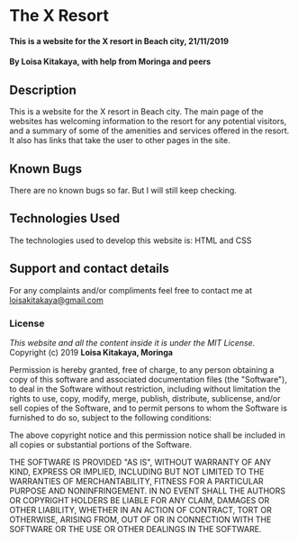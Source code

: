 # The X Resort
#### This is a website for the X resort in Beach city, 21/11/2019
#### By **Loisa Kitakaya, with help from Moringa and peers**
## Description
This is a website for the X resort in Beach city. The main page of the websites has welcoming information to the resort for any potential visitors, and a summary of some of the amenities and services offered in the resort. It also has links that take the user to other pages in the site.
## Known Bugs
There are no known bugs so far. But I will still keep checking.
## Technologies Used
The technologies used to develop this website is: HTML and CSS
## Support and contact details
For any complaints and/or compliments feel free to contact me at loisakitakaya@gmail.com
### License
*This website and all the content inside it is under the MIT License.*
Copyright (c) 2019 **Loisa Kitakaya, Moringa**

Permission is hereby granted, free of charge, to any person obtaining a copy of this software and associated documentation files (the "Software"), to deal in the Software without restriction, including without limitation the rights to use, copy, modify, merge, publish, distribute, sublicense, and/or sell copies of the Software, and to permit persons to whom the Software is furnished to do so, subject to the following conditions:

The above copyright notice and this permission notice shall be included in all copies or substantial portions of the Software.

THE SOFTWARE IS PROVIDED "AS IS", WITHOUT WARRANTY OF ANY KIND, EXPRESS OR IMPLIED, INCLUDING BUT NOT LIMITED TO THE WARRANTIES OF MERCHANTABILITY, FITNESS FOR A PARTICULAR PURPOSE AND NONINFRINGEMENT. IN NO EVENT SHALL THE AUTHORS OR COPYRIGHT HOLDERS BE LIABLE FOR ANY CLAIM, DAMAGES OR OTHER LIABILITY, WHETHER IN AN ACTION OF CONTRACT, TORT OR OTHERWISE, ARISING FROM, OUT OF OR IN CONNECTION WITH THE SOFTWARE OR THE USE OR OTHER DEALINGS IN THE SOFTWARE.
